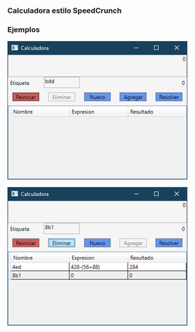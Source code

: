 ### Calculadora estilo SpeedCrunch

### Ejemplos

![Screenshot_1](img/Screenshot_1.png)

![Screenshot_1](img/Screenshot_2.png)



